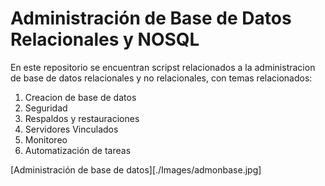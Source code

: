 # Administración de Base de Datos Relacionales y NOSQL

En este repositorio se encuentran scripst relacionados a la administracion de base de datos relacionales y no relacionales, con temas relacionados:

1. Creacion de base de datos
2. Seguridad
3. Respaldos y restauraciones
4. Servidores Vinculados
5. Monitoreo
6. Automatización de tareas

[Administración de base de datos][./Images/admonbase.jpg]


